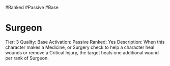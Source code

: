 #Ranked
#Passive
#Base
# Surgeon
Tier: 3
Quality: Base
Activation: Passive
Ranked: Yes
Description: When this character makes a Medicine, or Surgery check to help a character heal wounds or remove a Critical Injury, the target heals one additional wound per rank of Surgeon. 